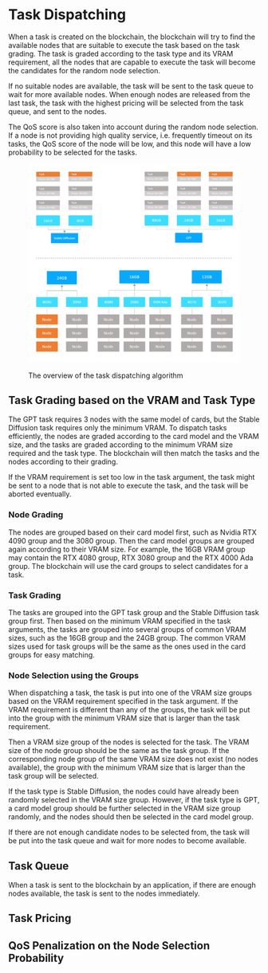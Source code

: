 # Task Dispatching

When a task is created on the blockchain, the blockchain will try to find the available nodes that are suitable to execute the task based on the task grading. The task is graded according to the task type and its VRAM requirement, all the nodes that are capable to execute the task will become the candidates for the random node selection.

If no suitable nodes are available, the task will be sent to the task queue to wait for more available nodes. When enough nodes are released from the last task, the task with the highest pricing will be selected from the task queue, and sent to the nodes.

The QoS score is also taken into account during the random node selection. If a node is not providing high quality service, i.e. frequently timeout on its tasks, the QoS score of the node will be low, and this node will have a low probability to be selected for the tasks.

<figure><img src="../.gitbook/assets/a94e3a399d5954d9bee2ea9e9dba36e (1).png" alt=""><figcaption><p>The overview of the task dispatching algorithm</p></figcaption></figure>

## Task Grading based on the VRAM and Task Type

The GPT task requires 3 nodes with the same model of cards, but the Stable Diffusion task requires only the minimum VRAM. To dispatch tasks efficiently, the nodes are graded according to the card model and the VRAM size, and the tasks are graded according to the minimum VRAM size required and the task type. The blockchain will then match the tasks and the nodes according to their grading.

If the VRAM requirement is set too low in the task argument, the task might be sent to a node that is not able to execute the task, and the task will be aborted eventually.

### Node Grading

The nodes are grouped based on their card model first, such as Nvidia RTX 4090 group and the 3080 group. Then the card model groups are grouped again according to their VRAM size. For example, the 16GB VRAM group may contain the RTX 4080 group, RTX 3080 group and the RTX 4000 Ada group. The blockchain will use the card groups to select candidates for a task.

### Task Grading

The tasks are grouped into the GPT task group and the Stable Diffusion task group first. Then based on the minimum VRAM specified in the task arguments, the tasks are grouped into several groups of common VRAM sizes, such as the 16GB group and the 24GB group.  The common VRAM sizes used for task groups will be the same as the ones used in the card groups for easy matching.

### Node Selection using the Groups

When dispatching a task, the task is put into one of the VRAM size groups based on the VRAM requirement specified in the task argument. If the VRAM requirement is different than any of the groups, the task will be put into the group with the minimum VRAM size that is larger than the task requirement.

Then a VRAM size group of the nodes is selected for the task. The VRAM size of the node group should be the same as the task group. If the corresponding node group of the same VRAM size does not exist (no nodes available), the group with the minimum VRAM size that is larger than the task group will be selected.

If the task type is Stable Diffusion, the nodes could have already been randomly selected in the VRAM size group. However, if the task type is GPT, a card model group should be further selected in the VRAM size group randomly, and the nodes should then be selected in the card model group.

If there are not enough candidate nodes to be selected from, the task will be put into the task queue and wait for more nodes to become available. &#x20;

## Task Queue

When a task is sent to the blockchain by an application, if there are enough nodes available, the task is sent to the nodes immediately.&#x20;

## Task Pricing

##

## QoS Penalization on the Node Selection Probability&#x20;

